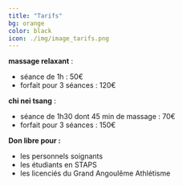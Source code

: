 ```yaml
---
title: "Tarifs"
bg: orange
color: black
icon: ./img/image_tarifs.png
---
```


**massage relaxant** :
 - séance de 1h : 50€   
 - forfait pour 3 séances : 120€

**chi nei tsang** :
 - séance de 1h30 dont 45 min de massage : 70€  
 - forfait pour 3 séances : 150€

<!--
**tuina** :
 - séance de 2h dont 1h30 de massage : 70€  
 - forfait pour 3 séances : 150€
-->

 **Don libre pour :**
  - les personnels soignants
  - les étudiants en STAPS
  - les licenciés du Grand Angoulême Athlétisme
